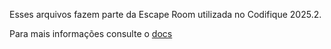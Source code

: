 Esses arquivos fazem parte da Escape Room utilizada no Codifique 2025.2.

Para mais informações consulte o [docs](https://docs.google.com/document/d/1eWqgaqPjnLk0gEtTzHVwTaL9DeAk0pMRG_xV5WEWcsU/edit?usp=sharing0)
